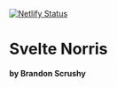 
[![Netlify Status](https://api.netlify.com/api/v1/badges/347c529b-1f18-4863-a3b6-39519e6f1358/deploy-status)](https://app.netlify.com/sites/svelte-norris/deploys)

# Svelte Norris

**by Brandon Scrushy**
